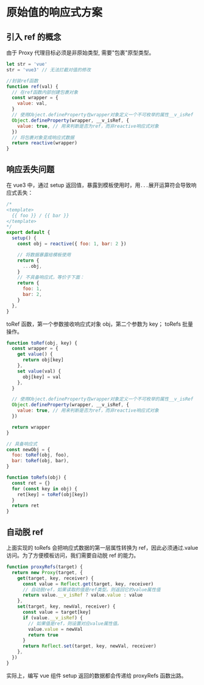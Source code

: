 # 原始值的响应式方案

## 引入 ref 的概念

由于 Proxy 代理目标必须是非原始类型, 需要"包裹"原型类型。

```js
let str = 'vue'
str = 'vue3' // 无法拦截对值的修改

//封装ref函数
function ref(val) {
  // 在ref函数内部创建包裹对象
  const wrapper = {
    value: val,
  }
  // 使用Object.defineProperty在wrapper对象定义一个不可枚举的属性__v_isRef
  Object.defineProperty(wrapper, __v_isRef, {
    value: true, // 用来判断是否为ref，而非reactive响应式对象
  })
  // 将包裹对象变成响应式数据
  return reactive(wrapper)
}
```

## 响应丢失问题

在 vue3 中，通过 setup 返回值，暴露到模板使用时，用`...`展开运算符会导致响应式丢失：

```js
/*
<template>
  {{ foo }} / {{ bar }}
</template>
*/
export default {
  setup() {
    const obj = reactive({ foo: 1, bar: 2 })

    // 将数据暴露给模板使用
    return {
      ...obj,
    }
    // 不具备响应式，等价于下面：
    return {
      foo: 1,
      bar: 2,
    }
  },
}
```

toRef 函数，第一个参数接收响应式对象 obj，第二个参数为 key；
toRefs 批量操作。

```js
function toRef(obj, key) {
  const wrapper = {
    get value() {
      return obj[key]
    },
    set value(val) {
      obj[key] = val
    },
  }

  // 使用Object.defineProperty在wrapper对象定义一个不可枚举的属性__v_isRef
  Object.defineProperty(wrapper, __v_isRef, {
    value: true, // 用来判断是否为ref，而非reactive响应式对象
  })

  return wrapper
}

// 具备响应式
const newObj = {
  foo: toRef(obj, foo),
  bar: toRef(obj, bar),
}

function toRefs(obj) {
  const ret = {}
  for (const key in obj) {
    ret[key] = toRef(obj[key])
  }
  return ret
}
```

## 自动脱 ref

上面实现的 toRefs 会把响应式数据的第一层属性转换为 ref，因此必须通过.value 访问。为了方便模板访问，我们需要自动脱 ref 的能力。

```js
function proxyRefs(target) {
  return new Proxy(target, {
    get(target, key, receiver) {
      const value = Reflect.get(target, key, receiver)
      // 自动脱ref，如果读取的值是ref类型。则返回它的value属性值
      return value.__v_isRef ? value.value : value
    },
    set(target, key, newVal, receiver) {
      const value = target[key]
      if (value.__v_isRef) {
        // 如果值是ref，则设置对应value属性值。
        value.value = newVal
        return true
      }
      return Reflect.set(target, key, newVal, receiver)
    },
  })
}
```

实际上，编写 vue 组件 setup 返回的数据都会传递给 proxyRefs 函数出路。
